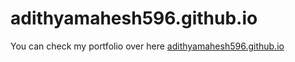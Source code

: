 # adithyamahesh596.github.io
You can check my portfolio over here <a href="adithyamahesh.github.io">adithyamahesh596.github.io</a>
